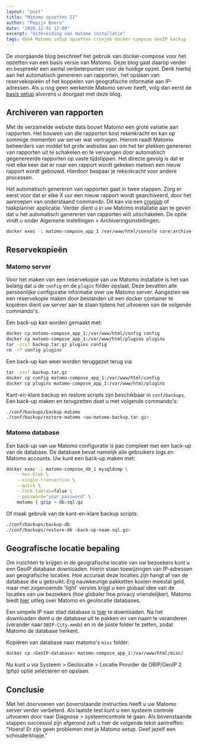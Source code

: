 ```yaml
---
layout: "post"
title: "Matomo opzetten II"
author: "Pepijn Boers"
date: "2020-12-01 12:00"
excerpt: "Uitbreiding van matomo installatie"
tags: NoGA Matomo setup opzetten cronjob docker-compose GeoIP backup
---
```


De voorgaande blog beschreef het gebruik van docker-compose voor het opzetten van een basis versie van Matomo. Deze blog gaat daarop verder en bespreekt een aantal verbeterpunten voor de huidige opzet. Denk hierbij aan het automatisch genereren van rapporten, het opslaan van reservekopieën of het koppelen van geografische informatie aan IP-adressen. Als u nog geen werkende Matomo server heeft, volg dan eerst de [basis setup](https://nogadata.nl/2020/11/23/matomo-opzetten.html) alvorens u doorgaat met deze blog.

## Archiveren van rapporten
Met de verzamelde website data bouwt Matomo een grote variatie aan rapporten. Het bouwen van die rapporten kost rekenkracht en kan op sommige momenten uw server wat vertragen. Hierom raadt Matomo beheerders van middel tot grote websites aan om het ter plekken genereren van rapporten uit te schakelen en te vervangen door automatisch gegenereerde rapporten op vaste tijdstippen. Het directe gevolg is dat er niet elke keer dat er naar een rapport wordt gekeken meteen een nieuw rapport wordt gebouwd. Hierdoor bespaar je rekenkracht voor andere processen.

Het automatisch genereren van rapporten gaat in twee stappen. Zorg er eerst voor dat er elke X uur een nieuw rapport wordt gearchiveerd, door het aanroepen van onderstaand commando. Dit kan via een [cronjob](https://nl.wikipedia.org/wiki/Cronjob) of taakplanner applicatie. Verder dient u in uw Matomo installatie aan te geven dat u het automatisch genereren van rapporten wilt uitschakelen. De optie vindt u onder Algemene instellingen > Archiveringsinstellingen.

```bash
docker exec -i matomo-compose_app_1 /var/www/html/console core:archive --url=<jouw-site>
```

## Reservekopieën
### Matomo server
Voor het maken van een reservekopie van uw Matomo installatie is het van belang dat u de `config` en de `plugin` folder opslaat. Deze bevatten alle persoonlijke configuratie informatie over uw Matomo server. Aangezien we een reservekopie maken door bestanden uit een docker container te kopiëren dient uw server aan te staan tijdens het uitvoeren van de volgende commando's.

Een back-up kan worden gemaakt met:

```bash
docker cp matomo-compose_app_1:/var/www/html/config config
docker cp matomo-compose_app_1:/var/www/html/plugins plugins
tar -zcvf backup.tar.gz plugins config 
rm -rf config plugins
```

Een back-up kan weer worden teruggezet terug via: 

```bash
tar -zxvf backup.tar.gz
docker cp config matomo-compose_app_1:/var/www/html/config
docker cp plugins matomo-compose_app_1:/var/www/html/plugins
```

Kant-en-klare backup en restore scripts zijn beschikbaar in `conf/backups`. Een back-up maken en terugzetten doet u met volgende commando's:

```bash
./conf/backups/backup-matomo
./conf/backup/restore-matomo <uw-matomo-backup.tar.gz>
```
### Matomo database
Een back-up van uw Matomo configuratie is pas compleet met een back-up van de database. De database bevat namelijk alle gebruikers logs en Matomo accounts. Uw kunt een back-up maken met:

```bash
docker exec -i matomo-compose_db_1 mysqldump \
    --hex-blob \
    --single-transaction \
    --quick \
    --lock-tables=false \
    --password="your_password" \
    matomo | gzip > db.sql.gz
```

Of maak gebruik van de kant-en-klare backup scripts:

```bash
./conf/backups/backup-db
./conf/backups/restore-db <back-up-naam.sql.gz>
```
## Geografische locatie bepaling
Om inzichten te krijgen in de geografische locatie van uw bezoekers kunt u een GeoIP database downloaden. Hierin staan toewijzingen van IP-adressen aan geografische locaties. Hoe accuraat deze locaties zijn hangt af van de database die u gebruikt. Erg nauwkeurige pakketten kosten meestal geld, maar met zogenoemde 'light' versies krijgt u een globaal idee van de locaties van uw bezoekers (hoe globaler hoe privacy vriendelijker). Matomo biedt [hier](https://matomo.org/docs/geo-locate/) uitleg over Matomo en geolocatie databases.

Een simpele IP naar stad database is [hier](https://db-ip.com/db/download/ip-to-city-lite) te downloaden. Na het downloaden dient u de database uit te pakken en van naam te veranderen (verander naar `DBIP-City.mmdb`) en in de juiste folder te zetten, zodat Matomo de database herkent. 

Kopiëren van database naar matomo's `misc` folder:

```bash
docker cp <GeoIP-database> matomo-compose_app_1:/var/www/html/misc/
```

Nu kunt u via Systeem > Geolocatie > Locatie Provider de DBIP/GeoIP 2 (php) optie selecteren en opslaan.

## Conclusie
Met het doorvoeren van bovenstaande instructies heeft u uw Matomo server verder verbeterd. Als laatste test kunt u een systeem controle uitvoeren door naar Diagnose > systeemcontrole te gaan. Als bovenstaande stappen succesvol zijn afgerond zult u hier de volgende tekst aantreffen: "Hoera! Er zijn geen problemen met je Matomo setup. Geef jezelf een schouderklopje."